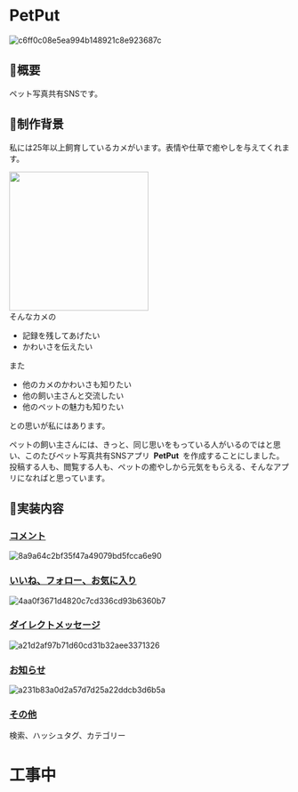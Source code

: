 # PetPut
![c6ff0c08e5ea994b148921c8e923687c](https://user-images.githubusercontent.com/71766878/111303779-45da0880-8698-11eb-92df-dc754e6aeb69.jpg)

## :turtle:概要
ペット写真共有SNSです。

## :turtle:制作背景
私には25年以上飼育しているカメがいます。表情や仕草で癒やしを与えてくれます。

<img src="https://i.imgur.com/uWiMge8.jpg" width="250px"><br>
そんなカメの
* 記録を残してあげたい
* かわいさを伝えたい

また
* 他のカメのかわいさも知りたい
* 他の飼い主さんと交流したい
* 他のペットの魅力も知りたい

との思いが私にはあります。  

ペットの飼い主さんには、きっと、同じ思いをもっている人がいるのではと思い、このたびペット写真共有SNSアプリ&ensp;**PetPut**&ensp;を作成することにしました。
投稿する人も、閲覧する人も、ペットの癒やしから元気をもらえる、そんなアプリになればと思っています。

## :turtle:実装内容
### <u>コメント</u>
![8a9a64c2bf35f47a49079bd5fcca6e90](https://user-images.githubusercontent.com/71766878/111304315-f0522b80-8698-11eb-809c-649b1932c4ef.gif)

### <u>いいね、フォロー、お気に入り</u>
![4aa0f3671d4820c7cd336cd93b6360b7](https://user-images.githubusercontent.com/71766878/111303426-d9f7a000-8697-11eb-876b-23591ab13f0a.gif)

### <u>ダイレクトメッセージ</u>
![a21d2af97b71d60cd31b32aee3371326](https://user-images.githubusercontent.com/71766878/111303642-15926a00-8698-11eb-93ac-08f96199e934.gif)

### <u>お知らせ</u>
![a231b83a0d2a57d7d25a22ddcb3d6b5a](https://user-images.githubusercontent.com/71766878/111303866-61ddaa00-8698-11eb-9edc-d68e2daf13cc.gif)

### <u>その他</u>
検索、ハッシュタグ、カテゴリー


# 工事中
